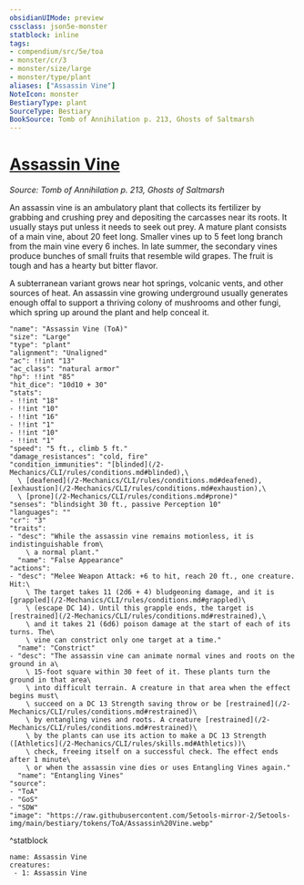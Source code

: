 ```yaml
---
obsidianUIMode: preview
cssclass: json5e-monster
statblock: inline
tags:
- compendium/src/5e/toa
- monster/cr/3
- monster/size/large
- monster/type/plant
aliases: ["Assassin Vine"]
NoteIcon: monster
BestiaryType: plant
SourceType: Bestiary
BookSource: Tomb of Annihilation p. 213, Ghosts of Saltmarsh
---
```

# [Assassin Vine](2-Mechanics/CLI/bestiary/plant/assassin-vine-toa.md)
*Source: Tomb of Annihilation p. 213, Ghosts of Saltmarsh*  

An assassin vine is an ambulatory plant that collects its fertilizer by grabbing and crushing prey and depositing the carcasses near its roots. It usually stays put unless it needs to seek out prey. A mature plant consists of a main vine, about 20 feet long. Smaller vines up to 5 feet long branch from the main vine every 6 inches. In late summer, the secondary vines produce bunches of small fruits that resemble wild grapes. The fruit is tough and has a hearty but bitter flavor.

A subterranean variant grows near hot springs, volcanic vents, and other sources of heat. An assassin vine growing underground usually generates enough offal to support a thriving colony of mushrooms and other fungi, which spring up around the plant and help conceal it.

```statblock
"name": "Assassin Vine (ToA)"
"size": "Large"
"type": "plant"
"alignment": "Unaligned"
"ac": !!int "13"
"ac_class": "natural armor"
"hp": !!int "85"
"hit_dice": "10d10 + 30"
"stats":
- !!int "18"
- !!int "10"
- !!int "16"
- !!int "1"
- !!int "10"
- !!int "1"
"speed": "5 ft., climb 5 ft."
"damage_resistances": "cold, fire"
"condition_immunities": "[blinded](/2-Mechanics/CLI/rules/conditions.md#blinded),\
  \ [deafened](/2-Mechanics/CLI/rules/conditions.md#deafened), [exhaustion](/2-Mechanics/CLI/rules/conditions.md#exhaustion),\
  \ [prone](/2-Mechanics/CLI/rules/conditions.md#prone)"
"senses": "blindsight 30 ft., passive Perception 10"
"languages": ""
"cr": "3"
"traits":
- "desc": "While the assassin vine remains motionless, it is indistinguishable from\
    \ a normal plant."
  "name": "False Appearance"
"actions":
- "desc": "Melee Weapon Attack: +6 to hit, reach 20 ft., one creature. Hit:\
    \ The target takes 11 (2d6 + 4) bludgeoning damage, and it is [grappled](/2-Mechanics/CLI/rules/conditions.md#grappled)\
    \ (escape DC 14). Until this grapple ends, the target is [restrained](/2-Mechanics/CLI/rules/conditions.md#restrained),\
    \ and it takes 21 (6d6) poison damage at the start of each of its turns. The\
    \ vine can constrict only one target at a time."
  "name": "Constrict"
- "desc": "The assassin vine can animate normal vines and roots on the ground in a\
    \ 15-foot square within 30 feet of it. These plants turn the ground in that area\
    \ into difficult terrain. A creature in that area when the effect begins must\
    \ succeed on a DC 13 Strength saving throw or be [restrained](/2-Mechanics/CLI/rules/conditions.md#restrained)\
    \ by entangling vines and roots. A creature [restrained](/2-Mechanics/CLI/rules/conditions.md#restrained)\
    \ by the plants can use its action to make a DC 13 Strength ([Athletics](/2-Mechanics/CLI/rules/skills.md#Athletics))\
    \ check, freeing itself on a successful check. The effect ends after 1 minute\
    \ or when the assassin vine dies or uses Entangling Vines again."
  "name": "Entangling Vines"
"source":
- "ToA"
- "GoS"
- "SDW"
"image": "https://raw.githubusercontent.com/5etools-mirror-2/5etools-img/main/bestiary/tokens/ToA/Assassin%20Vine.webp"
```
^statblock

```encounter-table
name: Assassin Vine
creatures:
 - 1: Assassin Vine
```